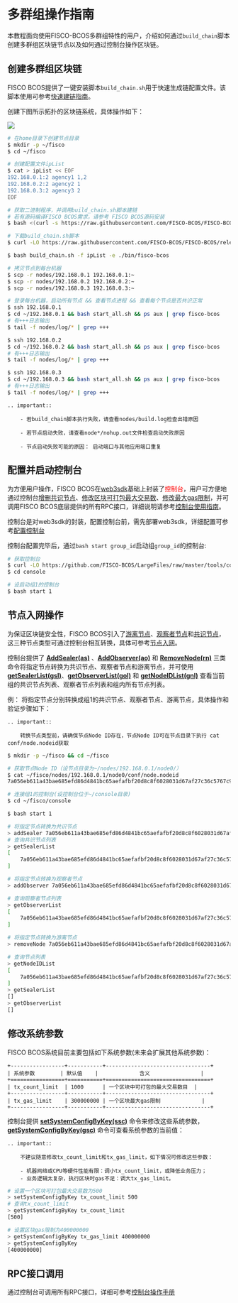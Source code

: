 # 多群组操作指南

本教程面向使用FISCO-BCOS多群组特性的用户，介绍如何通过`build_chain`脚本创建多群组区块链节点以及如何通过控制台操作区块链。

## 创建多群组区块链

FISCO BCOS提供了一键安装脚本`build_chain.sh`用于快速生成链配置文件。该脚本使用可参考[快速建链指南](./build_chain.md)。

创建下图所示拓扑的区块链系统，具体操作如下：

![](../../images/group/example.png)

```bash
# 在home目录下创建节点目录
$ mkdir -p ~/fisco
$ cd ~/fisco

# 创建配置文件ipList
$ cat > ipList << EOF
192.168.0.1:2 agency1 1,2
192.168.0.2:2 agency2 1
192.168.0.3:2 agency3 2
EOF

# 获取二进制程序，并调用build_chain.sh脚本建链
# 若有源码编译FISCO BCOS需求，请参考 FISCO BCOS源码安装
$ bash <(curl -s https://raw.githubusercontent.com/FISCO-BCOS/FISCO-BCOS/release-2.0.1/tools/ci/download_bin.sh) -b release-2.0.1

# 下载build_chain.sh脚本
$ curl -LO https://raw.githubusercontent.com/FISCO-BCOS/FISCO-BCOS/release-2.0.1/tools/build_chain.sh && chmod u+x build_chain.sh

$ bash build_chain.sh -f ipList -e ./bin/fisco-bcos

# 拷贝节点到每台机器
$ scp -r nodes/192.168.0.1 192.168.0.1:~
$ scp -r nodes/192.168.0.2 192.168.0.2:~
$ scp -r nodes/192.168.0.3 192.168.0.3:~

# 登录每台机器，启动所有节点 && 查看节点进程 && 查看每个节点是否共识正常
$ ssh 192.168.0.1
$ cd ~/192.168.0.1 && bash start_all.sh && ps aux | grep fisco-bcos
# 有+++日志输出
$ tail -f nodes/log/* | grep +++

$ ssh 192.168.0.2
$ cd ~/192.168.0.2 && bash start_all.sh && ps aux | grep fisco-bcos
# 有+++日志输出
$ tail -f nodes/log/* | grep +++

$ ssh 192.168.0.3
$ cd ~/192.168.0.3 && bash start_all.sh && ps aux | grep fisco-bcos
# 有+++日志输出
$ tail -f nodes/log/* | grep +++
```

```eval_rst
.. important::

    - 若build_chain脚本执行失败，请查看nodes/build.log检查出错原因

    - 若节点启动失败，请查看node*/nohup.out文件检查启动失败原因

    - 节点启动失败可能的原因： 启动端口与其他应用端口重复
```

## 配置并启动控制台

为方便用户操作，FISCO BCOS在[web3sdk](../sdk/index.html)基础上封装了<font color=#FF0000>控制台</font>，用户可方便地通过控制台[增删共识节点](./console.html#addminer)、[修改区块可打包最大交易数](./console.html#setsystemconfigbykey)、[修改最大gas限制](./console.html#setsystemconfigbykey)，并可调用FISCO BCOS底层提供的所有RPC接口，详细说明请参考[控制台使用指南](./console.md)。

控制台是对web3sdk的封装，配置控制台前，需先部署web3sdk，详细配置可参考[配置控制台](./console.html#id7)

控制台配置完毕后，通过`bash start group_id`启动组`group_id`的控制台:

```bash
# 获取控制台
$ curl -LO https://github.com/FISCO-BCOS/LargeFiles/raw/master/tools/console.tar.gz && tar -zxf console.tar.gz
$ cd console

# 设启动组1的控制台
$ bash start 1

```


## 节点入网操作


为保证区块链安全性，FISCO BCOS引入了[游离节点](../design/security_control/node_access_management.html#id6)、[观察者节点](../design/security_control/node_access_management.html#id6)和[共识节点](../design/security_control/node_access_management.html#id6)，这三种节点类型可通过控制台相互转换，具体可参考[节点入网](./node_access_management.md)。

控制台提供了 **[AddSealer(as)](./console.html#addminer)** 、**[AddObserver(ao)](./console.html#addobserver)** 和 **[RemoveNode(rn)](./console.html#removenode)** 三类命令将指定节点转换为共识节点、观察者节点和游离节点，并可使用 **[getSealerList(gsl)](./console.html#getminerlist)**、**[getObserverList(gol)](./console.html#getobserverlist)** 和 **[getNodeIDList(gnl)](./console.html#getnodeidlist)** 查看当前组的共识节点列表、观察者节点列表和组内所有节点列表。

例：
将指定节点分别转换成组1的共识节点、观察者节点、游离节点，具体操作和验证步骤如下：

```eval_rst
.. important::
    
    转换节点类型前，请确保节点Node ID存在，节点Node ID可在节点目录下执行 cat conf/node.nodeid获取
```

```bash
$ mkdir -p ~/fisco && cd ~/fisco

# 获取节点Node ID（设节点目录为~/nodes/192.168.0.1/node0/）
$ cat ~/fisco/nodes/192.168.0.1/node0/conf/node.nodeid
7a056eb611a43bae685efd86d4841bc65aefafbf20d8c8f6028031d67af27c36c5767c9c79cff201769ed80ff220b96953da63f92ae83554962dc2922aa0ef50

# 连接组1的控制台(设控制台位于~/console目录)
$ cd ~/fisco/console

$ bash start 1

# 将指定节点转换为共识节点
> addSealer 7a056eb611a43bae685efd86d4841bc65aefafbf20d8c8f6028031d67af27c36c5767c9c79cff201769ed80ff220b96953da63f92ae83554962dc2922aa0ef50
# 查询共识节点列表
> getSealerList
[
	7a056eb611a43bae685efd86d4841bc65aefafbf20d8c8f6028031d67af27c36c5767c9c79cff201769ed80ff220b96953da63f92ae83554962dc2922aa0ef50
]

# 将指定节点转换为观察者节点
> addObserver 7a056eb611a43bae685efd86d4841bc65aefafbf20d8c8f6028031d67af27c36c5767c9c79cff201769ed80ff220b96953da63f92ae83554962dc2922aa0ef50

# 查询观察者节点列表
> getObserverList
[
	7a056eb611a43bae685efd86d4841bc65aefafbf20d8c8f6028031d67af27c36c5767c9c79cff201769ed80ff220b96953da63f92ae83554962dc2922aa0ef50
]

# 将指定节点转换为游离节点
> removeNode 7a056eb611a43bae685efd86d4841bc65aefafbf20d8c8f6028031d67af27c36c5767c9c79cff201769ed80ff220b96953da63f92ae83554962dc2922aa0ef50

# 查询节点列表
> getNodeIDList
[
	7a056eb611a43bae685efd86d4841bc65aefafbf20d8c8f6028031d67af27c36c5767c9c79cff201769ed80ff220b96953da63f92ae83554962dc2922aa0ef50
]
> getSealerList
[]
> getObserverList
[]

```

## 修改系统参数

FISCO BCOS系统目前主要包括如下系统参数(未来会扩展其他系统参数)：


```eval_rst
+-----------------+-----------+---------------------------------+
| 系统参数        | 默认值    |             含义                |
+=================+===========+=================================+
| tx_count_limit  | 1000      | 一个区块中可打包的最大交易数目  |
+-----------------+-----------+---------------------------------+
| tx_gas_limit    | 300000000 | 一个区块最大gas限制             |
+-----------------+-----------+---------------------------------+

```

控制台提供 **[setSystemConfigByKey(ssc)](./console.html#setsystemconfigbykey)** 命令来修改这些系统参数，**[getSystemConfigByKey(gsc)](./console.html#getsystemconfigbykey)** 命令可查看系统参数的当前值：


```eval_rst
.. important::

    不建议随意修改tx_count_limit和tx_gas_limit，如下情况可修改这些参数：

    - 机器网络或CPU等硬件性能有限：调小tx_count_limit，或降低业务压力；
    - 业务逻辑太复杂，执行区块时gas不足：调大tx_gas_limit。
```

```bash
# 设置一个区块可打包最大交易数为500
> setSystemConfigByKey tx_count_limit 500
# 查询tx_count_limit
> getSystemConfigByKey tx_count_limit
[500]

# 设置区块gas限制为400000000
> getSystemConfigByKey tx_gas_limit 400000000
> getSystemConfigByKey
[400000000]
```

## RPC接口调用

通过控制台可调用所有RPC接口，详细可参考[控制台操作手册](./console.html#id10)
